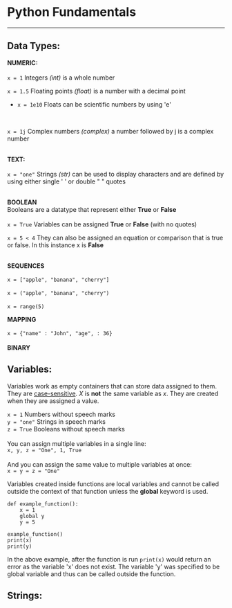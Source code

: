 # Python Fundamentals
***

## Data Types: 

 **NUMERIC:**  
<br>
`x = 1`  Integers _(int)_ is a whole number
<br>

`x = 1.5`  Floating points _(float)_ is a number with a decimal point  
* `x = 1e10` Floats can be scientific numbers by using 'e'
<br>

`x = 1j` Complex numbers _(complex)_ a number followed by j is a complex number  
<BR>

 **TEXT:**
 <br><br>
`x = "one"` Strings _(str)_ can be used to display characters and are defined by using either single ' ' or double " " quotes  
<BR>

**BOOLEAN**
<br>
Booleans are a datatype that represent either **True** or **False**
<br><br>
`x = True` Variables can be assigned **True** or **False** (with no quotes)

`x = 5 < 4` They can also be assigned an equation or comparison that is true or false. In this instance x is **False**  
<BR>

**SEQUENCES**  
<BR>
`x = ["apple", "banana", "cherry"]  `  
<BR>
`x = ("apple", "banana", "cherry")`  
<BR>
`x = range(5)`

**MAPPING**  
<br>
`x = {"name" : "John", "age", : 36}  `
<br>
<BR>
**BINARY**

## Variables: 
Variables work as empty containers that can store data assigned to them. 
They are <ins>case-sensitive</ins>. _X_ is **not** the same variable as _x_. They are created when they are assigned a value. 
    
`x = 1` Numbers  without speech marks  
`y = "one"` Strings in speech marks  
`z = True` Booleans without speech marks  
<br>
You can assign multiple variables in a single line:  
`x, y, z = "One", 1, True`  
<br>
And you can assign the same value to multiple variables at once:  
 `x = y = z = "One"`

Variables created inside functions are local variables and cannot be called outside the context of that function unless the **global** keyword is used.
<br>
```commandline
def example_function():
    x = 1
    global y 
    y = 5
    
example_function()
print(x)
print(y)
```
In the above example, after the function is run `print(x)` would return an error as the variable 'x' does not exist. The variable 'y' was specified to be global variable and thus can be called outside the function.

## Strings: 
